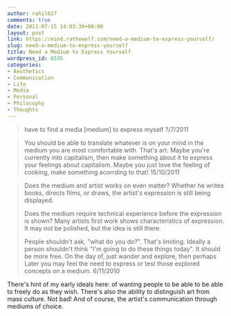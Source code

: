 ```yaml
---
author: rahil627
comments: true
date: 2011-07-15 14:03:39+00:00
layout: post
link: https://mind.rathewolf.com/need-a-medium-to-express-yourself/
slug: need-a-medium-to-express-yourself
title: Need a Medium to Express Yourself
wordpress_id: 6535
categories:
- Aesthetics
- Communication
- Life
- Media
- Personal
- Philosophy
- Thoughts
---
```


<blockquote>have to find a media [medium] to express myself
?/7/2011</blockquote>





<blockquote>You should be able to translate whatever is on your mind in the medium you are most comfortable with. That's art. Maybe you're currently into capitalism, then make something about it to express your feelings about capitalism. Maybe you just love the feeling of cooking, make something acorrding to that!
15/10/2011</blockquote>





<blockquote>Does the medium and artist works on even matter? Whether he writes books, directs films, or draws, the artist's expression is still being displayed.

Does the medium require technical experience before the expression is shown? Many artists first work shows characteristics of expression. It may not be polished, but the idea is still there.

People shouldn't ask, "what do you do?". That's limiting. Ideally a person shouldn't think "I'm going to do these things today". It should be more free. On the day of, just wander and explore, then perhaps Later you may feel the need to express or test those explored concepts on a medium.
6/11/2010</blockquote>



There's hint of my early ideals here: of wanting people to be able to be able to freely do as they wish. There's also the ability to distinguish art from mass culture. Not bad! And of course, the artist's communication through mediums of choice.
